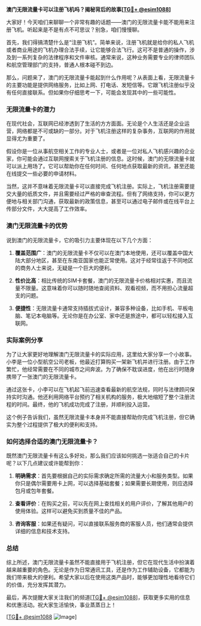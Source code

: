 **澳门无限流量卡可以注册飞机吗？揭秘背后的故事[[TG💪+ @esim1088](https://t.me/s/esim1088)]**

大家好！今天咱们来聊聊一个非常有趣的话题——澳门的无限流量卡能不能用来注册飞机。听起来是不是有点不可思议？别急，咱们慢慢聊。

首先，我们得搞清楚什么是“注册飞机”。简单来说，注册飞机就是给你的私人飞机或者商业用途的飞机办理合法手续，让它能够合法飞行。这可不是普通的操作，涉及到一系列复杂的法律程序和文件审核。通常来说，这种业务需要专业的律师团队和航空管理部门的支持，普通人根本碰不到边。

那么，问题来了，澳门的无限流量卡能起到什么作用呢？从表面上看，无限流量卡的主要功能是提供网络服务，比如上网、打电话、发短信等。它跟飞机注册似乎没有任何直接联系。但如果你仔细思考一下，可能会发现其中的一些可能性。

### 无限流量卡的潜力

在现代社会，互联网已经渗透到了生活的方方面面。无论是个人生活还是企业运营，网络都是不可或缺的一部分。对于飞机注册这样的复杂事务，互联网的作用就显得尤为重要了。

假设你是一位从事航空相关工作的专业人士，或者是一位对私人飞机感兴趣的企业家，你可能会通过互联网搜索关于飞机注册的信息。这时候，澳门的无限流量卡就可以派上用场了。它可以帮助你在任何时间、任何地点获取最新的资讯，甚至还能在线提交一些必要的申请材料。

当然，这并不意味着无限流量卡可以直接完成飞机注册。实际上，飞机注册需要提交大量的纸质文件，并且需要经过严格的审查流程。但有了网络支持，你可以更方便地与相关部门沟通，获取最新的政策信息，甚至可以通过电子邮件或在线平台上传部分文件，大大提高了工作效率。

### 澳门无限流量卡的优势

说到澳门的无限流量卡，它的吸引力主要体现在以下几个方面：

1. **覆盖范围广**：澳门的无限流量卡不仅可以在澳门本地使用，还可以覆盖中国大陆大部分地区，甚至在东南亚国家也能正常使用。这对于经常往返于不同地区的商务人士来说，无疑是一个巨大的便利。

2. **性价比高**：相比传统的SIM卡套餐，澳门的无限流量卡价格相对实惠，而且流量不限量。这意味着你可以随时随地查阅资料、观看视频，而不用担心流量超支的问题。

3. **便捷性**：无限流量卡通常支持插拔式设计，兼容多种设备，比如手机、平板电脑、笔记本电脑等。无论你是在办公室、家中还是旅途中，都可以轻松接入互联网。

### 实际案例分享

为了让大家更好地理解澳门无限流量卡的实际应用，这里给大家分享一个小故事。小李是一位小型航空公司老板，他最近打算购买一架新飞机并进行注册。由于工作繁忙，他经常需要在不同的城市之间奔波。为了确保不耽误进度，他在出行时随身携带了一张澳门的无限流量卡。

通过这张卡，小李可以在飞机起飞前迅速查看最新的航空法规，同时与法律顾问保持实时沟通。他还利用网络平台预约了相关机构的服务，极大地缩短了整个注册流程的时间。最终，他的飞机成功完成了注册，并顺利投入运营。

这个例子告诉我们，虽然无限流量卡本身并不能直接帮助你完成飞机注册，但它确实为整个过程提供了极大的便利和支持。

### 如何选择合适的澳门无限流量卡？

既然澳门无限流量卡有这么多好处，那么我们应该如何挑选一张适合自己的卡片呢？以下几点建议或许能帮到你：

1. **明确需求**：首先要根据自己的实际需求确定所需的流量大小和服务类型。如果你只是偶尔需要用卡上网，可以选择基础套餐；如果需要长期使用，则应选择包月或包年套餐。

2. **查看评价**：在购买之前，可以先在网上查找相关的用户评价，了解其他用户的使用体验。这样可以避免买到质量不佳的产品。

3. **咨询客服**：如果还有疑问，可以直接联系服务商的客服人员，他们通常会提供详细的信息和技术支持。

### 总结

综上所述，澳门无限流量卡虽然不能直接用于飞机注册，但它在现代生活中扮演着越来越重要的角色。无论是作为日常通讯工具，还是作为工作辅助设备，它都能为我们带来极大的便利。希望大家以后在使用这类产品时，能够更加理性地看待它们的价值，充分发挥其潜力。

最后，再次提醒大家关注我们的频道[[TG💪+ @esim1088](https://t.me/s/esim1088)]，获取更多实用的信息和优惠活动。祝大家生活愉快，事业蒸蒸日上！

[[TG💪+ @esim1088](https://t.me/s/esim1088) ![Image](https://i.postimg.cc/4NQfJmqS/Snipaste-2025-05-13-00-14-12.png)]